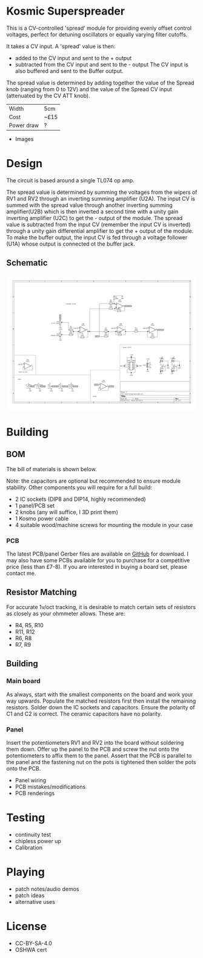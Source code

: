 # Kosmic Superspreader

This is a CV-controlled 'spread' module for providing evenly offset control voltages, perfect for detuning oscillators or equally varying filter cutoffs.

It takes a CV input. A 'spread' value is then:
- added to the CV input and sent to the + output
- subtracted from the CV input and sent to the - output
The CV input is also buffered and sent to the Buffer output.

The spread value is determined by adding together the value of the Spread knob (ranging from 0 to 12V) and the value of the Spread CV input (attenuated by the CV ATT knob).



 |      |                          |
| ----------- | ------------------------------------ |
| Width     | 5cm  |
| Cost       | ~£15 |
| Power draw    | ? |

- Images
# Design

The circuit is based around a single TL074 op amp. 

The spread value is determined by summing the voltages from the wipers of RV1 and RV2 through an inverting summing amplifier (U2A). 
The input CV is summed with the spread value through another inverting summing amplifier(U2B) which is then inverted a second time with a unity gain inverting amplifier (U2C) to get the - output of the module.
The spread value is subtracted from the input CV (remember the input CV is inverted) through a unity gain differential amplifier to get the + output of the module. 
To make the buffer output, the input CV is fed through a voltage follower (U1A) whose output is connected ot the buffer jack.

## Schematic
![images/spreader-sch-01.jpg](images/spreader-sch-01.jpg)
# Building

## BOM
The bill of materials is shown below.


Note: the capacitors are optional but recommended to ensure module stability.
Other components you will require for a full build:

- 2 IC sockets (DIP8 and DIP14, highly recommended)
- 1 panel/PCB set
- 2 knobs (any will suffice, I 3D print them)
- 1 Kosmo power cable
- 4 suitable wood/machine screws for mounting the module in your case

### PCB
The latest PCB/panel Gerber files are available on [GitHub](github.com/sonosus/kosmicsuperspreader/releases/latest) for download.
I may also have some PCBs available for you to purchase for a competitive price (less than £7-8). If you are interested in buying a board set, please contact me.

## Resistor Matching
For accurate 1v/oct tracking, it is desirable to match certain sets of resistors as closely as your ohmmeter allows. These are:

- R4, R5, R10
- R11, R12
- R6, R8
- R7, R9

## Building
### Main board
As always, start with the smallest components on the board and work your way upwards. Populate the matched resistors first then install the remaining resistors. Solder down the IC sockets and capacitors. Ensure the polarity of C1 and C2 is correct. The ceramic capacitors have no polarity.

### Panel
Insert the potentiometers RV1 and RV2 into the board without soldering them down. Offer up the panel to the PCB and screw the nut onto the potentiometers to affix them to the panel. Assert that the PCB is parallel to the panel and the fastening nut on the pots is tightened then solder the pots onto the PCB.



- Panel wiring
- PCB mistakes/modifications
- PCB renderings

# Testing
- continuity test
- chipless power up
- Calibration

# Playing
- patch notes/audio demos
- patch ideas
- alternative uses

# License
- CC-BY-SA-4.0
- OSHWA cert